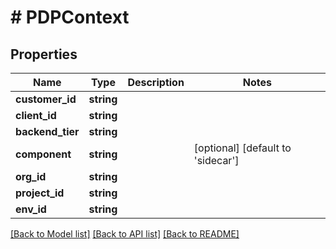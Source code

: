 # # PDPContext

## Properties

Name | Type | Description | Notes
------------ | ------------- | ------------- | -------------
**customer_id** | **string** |  |
**client_id** | **string** |  |
**backend_tier** | **string** |  |
**component** | **string** |  | [optional] [default to 'sidecar']
**org_id** | **string** |  |
**project_id** | **string** |  |
**env_id** | **string** |  |

[[Back to Model list]](../../README.md#models) [[Back to API list]](../../README.md#endpoints) [[Back to README]](../../README.md)
